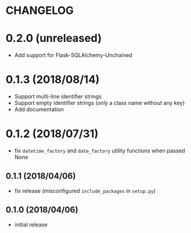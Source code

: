 # CHANGELOG

# 0.2.0 (unreleased)

* Add support for Flask-SQLAlchemy-Unchained

# 0.1.3 (2018/08/14)

* Support multi-line identifier strings
* Support empty identifier strings (only a class name without any key)
* Add documentation

# 0.1.2 (2018/07/31)

* fix `datetime_factory` and `date_factory` utility functions when passed None

## 0.1.1 (2018/04/06)

* fix release (misconfigured `include_packages` in `setup.py`)

## 0.1.0 (2018/04/06)

* initial release
